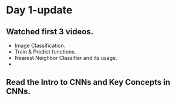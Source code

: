 # Day 1-update

## Watched first 3 videos.
- Image Classification.
- Train & Predict functions.
- Nearest Neighbor Classifier and its usage.
- 
## Read the Intro to CNNs and Key Concepts in CNNs.



